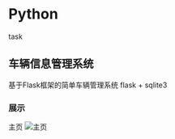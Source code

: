 # Python
task
## 车辆信息管理系统
基于Flask框架的简单车辆管理系统
flask + sqlite3
### 展示
主页
![主页](https://github.com/PrideZH/Python/raw/master/images/主页.png)
